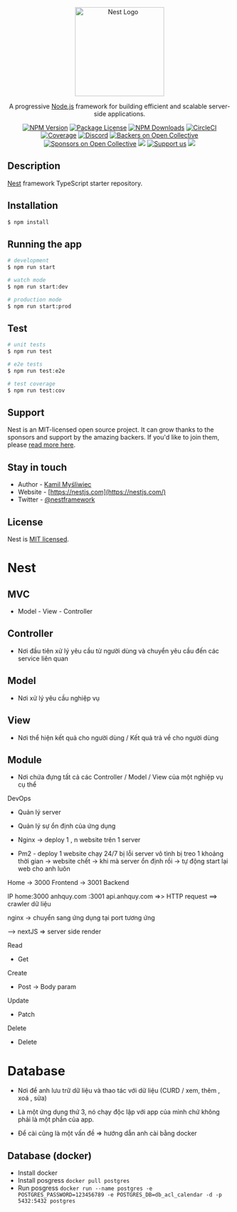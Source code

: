 <p align="center">
  <a href="http://nestjs.com/" target="blank"><img src="https://nestjs.com/img/logo-small.svg" width="200" alt="Nest Logo" /></a>
</p>

[circleci-image]: https://img.shields.io/circleci/build/github/nestjs/nest/master?token=abc123def456
[circleci-url]: https://circleci.com/gh/nestjs/nest

  <p align="center">A progressive <a href="http://nodejs.org" target="_blank">Node.js</a> framework for building efficient and scalable server-side applications.</p>
    <p align="center">
<a href="https://www.npmjs.com/~nestjscore" target="_blank"><img src="https://img.shields.io/npm/v/@nestjs/core.svg" alt="NPM Version" /></a>
<a href="https://www.npmjs.com/~nestjscore" target="_blank"><img src="https://img.shields.io/npm/l/@nestjs/core.svg" alt="Package License" /></a>
<a href="https://www.npmjs.com/~nestjscore" target="_blank"><img src="https://img.shields.io/npm/dm/@nestjs/common.svg" alt="NPM Downloads" /></a>
<a href="https://circleci.com/gh/nestjs/nest" target="_blank"><img src="https://img.shields.io/circleci/build/github/nestjs/nest/master" alt="CircleCI" /></a>
<a href="https://coveralls.io/github/nestjs/nest?branch=master" target="_blank"><img src="https://coveralls.io/repos/github/nestjs/nest/badge.svg?branch=master#9" alt="Coverage" /></a>
<a href="https://discord.gg/G7Qnnhy" target="_blank"><img src="https://img.shields.io/badge/discord-online-brightgreen.svg" alt="Discord"/></a>
<a href="https://opencollective.com/nest#backer" target="_blank"><img src="https://opencollective.com/nest/backers/badge.svg" alt="Backers on Open Collective" /></a>
<a href="https://opencollective.com/nest#sponsor" target="_blank"><img src="https://opencollective.com/nest/sponsors/badge.svg" alt="Sponsors on Open Collective" /></a>
  <a href="https://paypal.me/kamilmysliwiec" target="_blank"><img src="https://img.shields.io/badge/Donate-PayPal-ff3f59.svg"/></a>
    <a href="https://opencollective.com/nest#sponsor"  target="_blank"><img src="https://img.shields.io/badge/Support%20us-Open%20Collective-41B883.svg" alt="Support us"></a>
  <a href="https://twitter.com/nestframework" target="_blank"><img src="https://img.shields.io/twitter/follow/nestframework.svg?style=social&label=Follow"></a>
</p>
  <!--[![Backers on Open Collective](https://opencollective.com/nest/backers/badge.svg)](https://opencollective.com/nest#backer)
  [![Sponsors on Open Collective](https://opencollective.com/nest/sponsors/badge.svg)](https://opencollective.com/nest#sponsor)-->

## Description

[Nest](https://github.com/nestjs/nest) framework TypeScript starter repository.

## Installation

```bash
$ npm install
```

## Running the app

```bash
# development
$ npm run start

# watch mode
$ npm run start:dev

# production mode
$ npm run start:prod
```

## Test

```bash
# unit tests
$ npm run test

# e2e tests
$ npm run test:e2e

# test coverage
$ npm run test:cov
```

## Support

Nest is an MIT-licensed open source project. It can grow thanks to the sponsors and support by the amazing backers. If you'd like to join them, please [read more here](https://docs.nestjs.com/support).

## Stay in touch

- Author - [Kamil Myśliwiec](https://kamilmysliwiec.com)
- Website - [https://nestjs.com](https://nestjs.com/)
- Twitter - [@nestframework](https://twitter.com/nestframework)

## License

Nest is [MIT licensed](LICENSE).

# Nest
## MVC 

- Model - View - Controller

## Controller

- Nơi đầu tiên xử lý yêu cầu từ người dùng và chuyển yêu cầu đến các service liên quan

## Model

- Nơi xử lý yêu cầu nghiệp vụ

## View

- Nơi thể hiện kết quả cho người dùng / Kết quả trả về cho người dùng

## Module

- Nơi chứa đựng tất cả các Controller / Model / View của một nghiệp vụ cụ thể


















DevOps
- Quản lý server
- Quản lý sự ổn định của ứng dụng

- Nginx -> deploy 1 , n website trên 1 server
- Pm2 - deploy 1 website chạy 24/7
  bị lỗi
  server vô tình bị treo 1 khoảng thời gian
    -> website chết
        -> khi mà server ổn định rồi
            -> tự động start lại web cho anh luôn



Home -> 3000 Frontend
     -> 3001 Backend


IP home:3000 anhquy.com
       :3001 api.anhquy.com
=>> HTTP request
==> crawler dữ liệu

nginx -> chuyển sang ứng dụng tại port tương ứng

--> nextJS => server side render 



Read
- Get


Create
- Post
  -> Body param


Update
- Patch

Delete
- Delete

# Database

- Nơi để anh lưu trữ dữ liệu và thao tác với dữ liệu (CURD / xem, thêm , xoá , sửa)

- Là một ứng dụng thứ 3, nó chạy độc lập với app của mình chứ không phải là một phần của app.

- Để cài cũng là một vấn đề => hướng dẫn anh cài bằng docker



## Database (docker)

- Install docker
- Install posgress `docker pull postgres`
- Run posgress `docker run --name postgres -e POSTGRES_PASSWORD=123456789 -e POSTGRES_DB=db_acl_calendar -d -p 5432:5432 postgres`